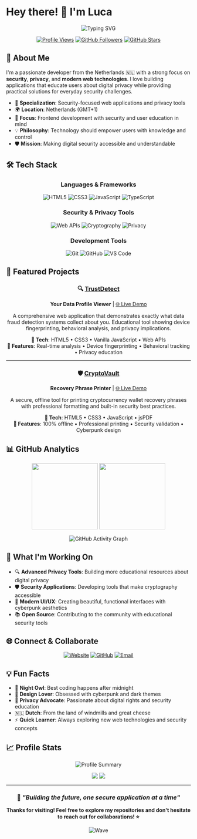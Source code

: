 # Hey there! 👋 I'm Luca

<div align="center">

![Typing SVG](https://readme-typing-svg.herokuapp.com?font=JetBrains+Mono&size=24&duration=3000&pause=1000&color=00D9FF&center=true&vCenter=true&width=600&lines=Security+%26+Privacy+Developer;Web+Application+Specialist;From+The+Netherlands+🇳🇱;Building+Secure+Digital+Solutions)

[![Profile Views](https://komarev.com/ghpvc/?username=LucaNL&color=00d9ff&style=flat-square&label=Profile+Views)](https://github.com/LucaNL)
[![GitHub Followers](https://img.shields.io/github/followers/LucaNL?style=flat-square&color=00d9ff&labelColor=1a1a1a)](https://github.com/LucaNL?tab=followers)
[![GitHub Stars](https://img.shields.io/github/stars/LucaNL?style=flat-square&color=00d9ff&labelColor=1a1a1a)](https://github.com/LucaNL)

</div>

## 🚀 About Me

I'm a passionate developer from the Netherlands 🇳🇱 with a strong focus on **security**, **privacy**, and **modern web technologies**. I love building applications that educate users about digital privacy while providing practical solutions for everyday security challenges.

- 🔐 **Specialization**: Security-focused web applications and privacy tools
- 🌍 **Location**: Netherlands (GMT+1)
- 🎯 **Focus**: Frontend development with security and user education in mind
- 💡 **Philosophy**: Technology should empower users with knowledge and control
- 🛡️ **Mission**: Making digital security accessible and understandable

## 🛠️ Tech Stack

<div align="center">

### Languages & Frameworks

![HTML5](https://img.shields.io/badge/-HTML5-E34F26?style=flat-square&logo=html5&logoColor=white)
![CSS3](https://img.shields.io/badge/-CSS3-1572B6?style=flat-square&logo=css3&logoColor=white)
![JavaScript](https://img.shields.io/badge/-JavaScript-F7DF1E?style=flat-square&logo=javascript&logoColor=black)
![TypeScript](https://img.shields.io/badge/-TypeScript-3178C6?style=flat-square&logo=typescript&logoColor=white)

### Security & Privacy Tools

![Web APIs](https://img.shields.io/badge/-Web_APIs-FF6B6B?style=flat-square&logo=webcomponents.org&logoColor=white)
![Cryptography](https://img.shields.io/badge/-Cryptography-4ECDC4?style=flat-square&logo=letsencrypt&logoColor=white)
![Privacy](https://img.shields.io/badge/-Privacy_Tools-45B7D1?style=flat-square&logo=tor&logoColor=white)

### Development Tools

![Git](https://img.shields.io/badge/-Git-F05032?style=flat-square&logo=git&logoColor=white)
![GitHub](https://img.shields.io/badge/-GitHub-181717?style=flat-square&logo=github&logoColor=white)
![VS Code](https://img.shields.io/badge/-VS_Code-007ACC?style=flat-square&logo=visual-studio-code&logoColor=white)

</div>

## 🌟 Featured Projects

<div align="center">

### 🔍 [TrustDetect](https://github.com/LucaNL/TrustDetect)

**Your Data Profile Viewer** | [🌐 Live Demo](https://lucanl.github.io/TrustDetect/)

A comprehensive web application that demonstrates exactly what data fraud detection systems collect about you. Educational tool showing device fingerprinting, behavioral analysis, and privacy implications.

**🔧 Tech**: HTML5 • CSS3 • Vanilla JavaScript • Web APIs  
**🎯 Features**: Real-time analysis • Device fingerprinting • Behavioral tracking • Privacy education

---

### 🛡️ [CryptoVault](https://github.com/LucaNL/CryptoVault)

**Recovery Phrase Printer** | [🌐 Live Demo](https://cryptovault.lucanl.dev/)

A secure, offline tool for printing cryptocurrency wallet recovery phrases with professional formatting and built-in security best practices.

**🔧 Tech**: HTML5 • CSS3 • JavaScript • jsPDF  
**🎯 Features**: 100% offline • Professional printing • Security validation • Cyberpunk design

</div>

## 📊 GitHub Analytics

<div align="center">

<img height="180em" src="https://github-readme-stats.vercel.app/api?username=LucaNL&show_icons=true&theme=tokyonight&include_all_commits=true&count_private=true&bg_color=0d1117&title_color=00d9ff&text_color=ffffff&icon_color=00d9ff&border_color=30363d"/>

<img height="180em" src="https://github-readme-stats.vercel.app/api/top-langs/?username=LucaNL&layout=compact&theme=tokyonight&bg_color=0d1117&title_color=00d9ff&text_color=ffffff&border_color=30363d"/>

</div>

<div align="center">

![GitHub Activity Graph](https://github-readme-activity-graph.vercel.app/graph?username=LucaNL&theme=tokyo-night&bg_color=0d1117&color=00d9ff&line=00d9ff&point=ffffff&area_color=00d9ff&area=true&hide_border=true)

</div>

## 🎯 What I'm Working On

- 🔍 **Advanced Privacy Tools**: Building more educational resources about digital privacy
- 🛡️ **Security Applications**: Developing tools that make cryptography accessible
- 🎨 **Modern UI/UX**: Creating beautiful, functional interfaces with cyberpunk aesthetics
- 📚 **Open Source**: Contributing to the community with educational security tools

## 🌐 Connect & Collaborate

<div align="center">

[![Website](https://img.shields.io/badge/-lucanl.dev-00d9ff?style=for-the-badge&logo=safari&logoColor=white)](https://lucanl.dev)
[![GitHub](https://img.shields.io/badge/-GitHub-181717?style=for-the-badge&logo=github&logoColor=white)](https://github.com/LucaNL)
[![Email](https://img.shields.io/badge/-Contact-D14836?style=for-the-badge&logo=gmail&logoColor=white)](mailto:luca@lucanl.dev)

</div>

## 💡 Fun Facts

- 🌙 **Night Owl**: Best coding happens after midnight
- 🎨 **Design Lover**: Obsessed with cyberpunk and dark themes
- 🔐 **Privacy Advocate**: Passionate about digital rights and security education
- 🇳🇱 **Dutch**: From the land of windmills and great cheese
- ⚡ **Quick Learner**: Always exploring new web technologies and security concepts

## 📈 Profile Stats

<div align="center">

![Profile Summary](https://github-profile-summary-cards.vercel.app/api/cards/profile-details?username=LucaNL&theme=tokyonight)

<img src="https://github-profile-summary-cards.vercel.app/api/cards/repos-per-language?username=LucaNL&theme=tokyonight" />
<img src="https://github-profile-summary-cards.vercel.app/api/cards/most-commit-language?username=LucaNL&theme=tokyonight" />

</div>

---

<div align="center">

### 🚀 _"Building the future, one secure application at a time"_

**Thanks for visiting! Feel free to explore my repositories and don't hesitate to reach out for collaborations! ⭐**

![Wave](https://raw.githubusercontent.com/mayhemantt/mayhemantt/Update/svg/Bottom.svg)

</div>

